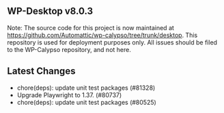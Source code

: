 ## WP-Desktop v8.0.3

Note: The source code for this project is now maintained at https://github.com/Automattic/wp-calypso/tree/trunk/desktop. This repository is used for deployment purposes only. All issues should be filed to the WP-Calypso repository, and not here.

## Latest Changes

* chore(deps): update unit test packages (#81328)
* Upgrade Playwright to 1.37. (#80737)
* chore(deps): update unit test packages (#80525)

